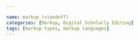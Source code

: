 ```yaml
---

name: markup (standoff)
categories: [Markup, Digital Scholarly Editing]
tags: [markup types, markup languages]
---
```

